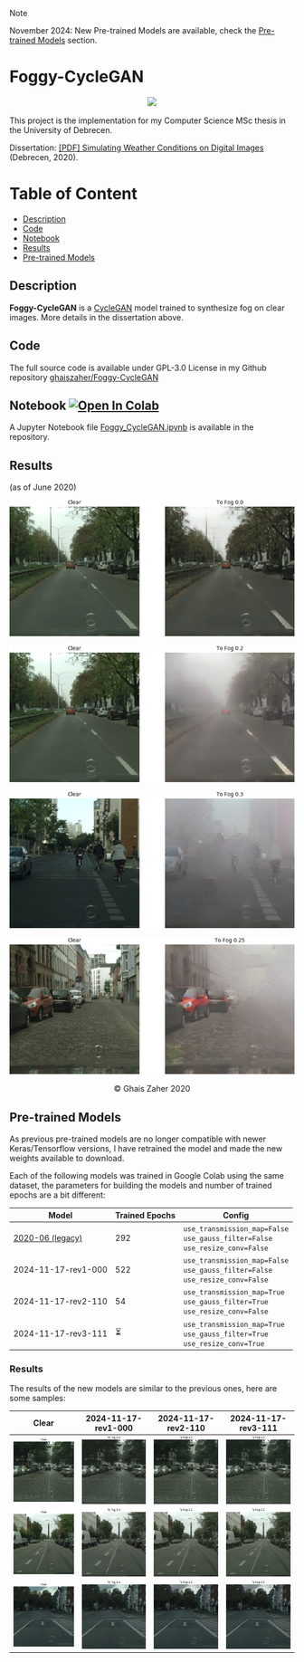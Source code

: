 > [!NOTE]  
> November 2024: New Pre-trained Models are available, check the [Pre-trained Models](#pre-trained-models) section.

# Foggy-CycleGAN

<p align="center">
 <img src="images/banner-cropped-rnd.png">
</p>

This project is the implementation for my Computer Science MSc thesis in the University of Debrecen.

Dissertation: 
<a href="./dissertation/Simulating%20Weather%20Conditions%20on%20Digital%20Images%20-%20Final.pdf" target="_blank">[PDF] Simulating Weather Conditions on Digital Images</a> (Debrecen, 2020).

# Table of Content
- [Description](#description)
- [Code](#code)
- [Notebook](#notebook)
- [Results](#results)
- [Pre-trained Models](#pre-trained-models)

## Description
**Foggy-CycleGAN** is a
<a href="https://junyanz.github.io/CycleGAN/" target="_blank">CycleGAN</a> model trained to synthesize fog on clear images. More details in the dissertation above.

## Code
The full source code is available under GPL-3.0 License in my Github repository <a href="https://github.com/ghaiszaher/Foggy-CycleGAN" target="_blank">ghaiszaher/Foggy-CycleGAN</a>

## Notebook <a href="https://colab.research.google.com/github/ghaiszaher/Foggy-CycleGAN/blob/master/Foggy_CycleGAN.ipynb" target="_blank"><img src="https://colab.research.google.com/assets/colab-badge.svg" alt="Open In Colab"/></a>
A Jupyter Notebook file <a href="https://github.com/ghaiszaher/Foggy-CycleGAN/blob/master/Foggy_CycleGAN.ipynb" target="_blank">Foggy_CycleGAN.ipynb</a> is available in the repository.

## Results
(as of June 2020)
<p align="center">
 <img src="images/results/2020-06/result-animated-01.gif">
</p>

<p align="center">
 <img src="images/results/2020-06/result-sample-0.2.jpg">
</p>

<p align="center">
 <img src="images/results/2020-06/result-sample-0.3.jpg">
</p>

<p align="center">
 <img src="images/results/2020-06/result-sample-0.25.jpg">
</p>

<div align="center">
&copy; Ghais Zaher 2020
</div>

## Pre-trained Models
As previous pre-trained models are no longer compatible with newer Keras/Tensorflow versions, I have retrained the model and made the new weights available to download.

Each of the following models was trained in Google Colab using the same dataset, the parameters for building the models and number of trained epochs are a bit different:
<div align="center">

| Model                                                                                                    | Trained Epochs | Config                                                                              |
|----------------------------------------------------------------------------------------------------------|----------------|-------------------------------------------------------------------------------------|
| [2020-06 (legacy)](https://drive.google.com/drive/folders/1QKsiaGkMFvtGcp072IG57MfY1o_D-L3k?usp=sharing) | 292            | `use_transmission_map=False`<br>`use_gauss_filter=False`<br>`use_resize_conv=False` |
| 2024-11-17-rev1-000                                                                                      | 522            | `use_transmission_map=False`<br>`use_gauss_filter=False`<br>`use_resize_conv=False` |
| 2024-11-17-rev2-110                                                                                      | 54             | `use_transmission_map=True`<br>`use_gauss_filter=True`<br>`use_resize_conv=False`   |
| 2024-11-17-rev3-111                                                                                      | ⏳              | `use_transmission_map=True`<br>`use_gauss_filter=True`<br>`use_resize_conv=True`    |

</div>

### Results
The results of the new models are similar to the previous ones, here are some samples:
<div align="center">

| Clear                                                   | 2024-11-17-rev1-000                                        | 2024-11-17-rev2-110                                        | 2024-11-17-rev3-111                                        |
|---------------------------------------------------------|------------------------------------------------------------|------------------------------------------------------------|------------------------------------------------------------|
| <img src="images/results/2024-11-17/clear/sample1.jpg"> | <img src="images/results/2024-11-17/rev1-000/sample1.gif"> | <img src="images/results/2024-11-17/rev2-110/sample1.gif"> | <img src="images/results/2024-11-17/rev3-111/sample1.gif"> |
| <img src="images/results/2024-11-17/clear/sample2.jpg"> | <img src="images/results/2024-11-17/rev1-000/sample2.gif"> | <img src="images/results/2024-11-17/rev2-110/sample2.gif"> | <img src="images/results/2024-11-17/rev3-111/sample2.gif"> |
| <img src="images/results/2024-11-17/clear/sample3.jpg"> | <img src="images/results/2024-11-17/rev1-000/sample3.gif"> | <img src="images/results/2024-11-17/rev2-110/sample3.gif"> | <img src="images/results/2024-11-17/rev3-111/sample3.gif"> |

</div>
